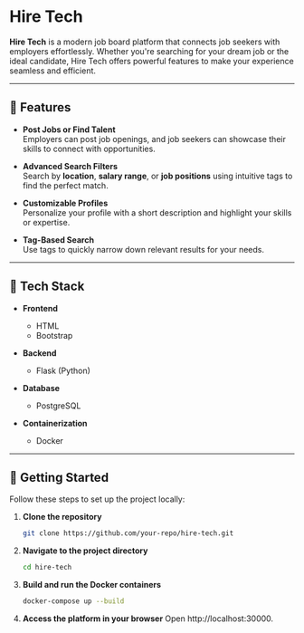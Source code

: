 # Hire Tech

**Hire Tech** is a modern job board platform that connects job seekers with employers effortlessly. Whether you're searching for your dream job or the ideal candidate, Hire Tech offers powerful features to make your experience seamless and efficient.

---

## 🌟 Features

- **Post Jobs or Find Talent**  
  Employers can post job openings, and job seekers can showcase their skills to connect with opportunities.

- **Advanced Search Filters**  
  Search by **location**, **salary range**, or **job positions** using intuitive tags to find the perfect match.

- **Customizable Profiles**  
  Personalize your profile with a short description and highlight your skills or expertise.

- **Tag-Based Search**  
  Use tags to quickly narrow down relevant results for your needs.

---

## 🚀 Tech Stack

- **Frontend**  
  - HTML  
  - Bootstrap  

- **Backend**  
  - Flask (Python)  

- **Database**  
  - PostgreSQL  

- **Containerization**  
  - Docker  

---

## 📖 Getting Started

Follow these steps to set up the project locally:

1. **Clone the repository**  
   ```bash
   git clone https://github.com/your-repo/hire-tech.git
   ```

2. **Navigate to the project directory**
   ```bash
   cd hire-tech
   ```
3. **Build and run the Docker containers**
   ```bash
   docker-compose up --build
   ```
4. **Access the platform in your browser**
   Open http://localhost:30000.
